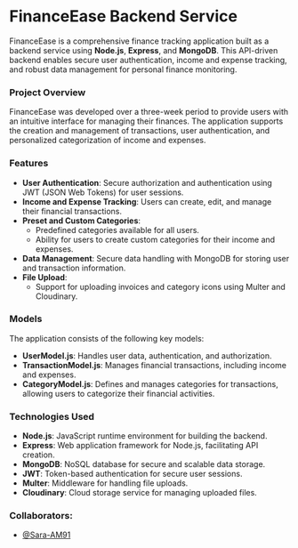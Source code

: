 
# FinanceEase Backend Service

FinanceEase is a comprehensive finance tracking application built as a backend service using **Node.js**, **Express**, and **MongoDB**. This API-driven backend enables secure user authentication, income and expense tracking, and robust data management for personal finance monitoring.

### Project Overview
FinanceEase was developed over a three-week period to provide users with an intuitive interface for managing their finances. The application supports the creation and management of transactions, user authentication, and personalized categorization of income and expenses.

### Features
- **User Authentication**: Secure authorization and authentication using JWT (JSON Web Tokens) for user sessions.
- **Income and Expense Tracking**: Users can create, edit, and manage their financial transactions.
- **Preset and Custom Categories**:
  - Predefined categories available for all users.
  - Ability for users to create custom categories for their income and expenses.
- **Data Management**: Secure data handling with MongoDB for storing user and transaction information.
- **File Upload**:
  - Support for uploading invoices and category icons using Multer and Cloudinary.


### Models
The application consists of the following key models:

- **UserModel.js**: Handles user data, authentication, and authorization.
- **TransactionModel.js**: Manages financial transactions, including income and expenses.
- **CategoryModel.js**: Defines and manages categories for transactions, allowing users to categorize their financial activities.

### Technologies Used
- **Node.js**: JavaScript runtime environment for building the backend.
- **Express**: Web application framework for Node.js, facilitating API creation.
- **MongoDB**: NoSQL database for secure and scalable data storage.
- **JWT**: Token-based authentication for secure user sessions.
- **Multer**: Middleware for handling file uploads.
- **Cloudinary**: Cloud storage service for managing uploaded files.

  
### Collaborators:

- [@Sara-AM91](https://github.com/Sara-AM91)


